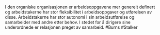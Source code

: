 I den organiske organisasjonen er arbeidsoppgavene mer generelt definert og arbeidstakerne har stor fleksibilitet i arbeidsoppgaver og utførelsen av disse. Arbeidstakerne har stor autonomi i sin arbeidsutførelse og samarbeider med andre etter behov. I stedet for å dirigere sine underordnede er relasjonen preget av samarbeid.
#Burns #Stalker 